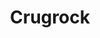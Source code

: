 ---
layout: gamejam
category : game
weight : 1
title:  "Crugrock"
engine: "Unity 4"
style:  "Action"
year:   "2014"
jam:    "Ludum Dare 29"

video : ""
image : "http://ludumdare.com/compo/wp-content/compo2/342546/29314-shot1.png"
link : "http://ludumdare.com/compo/ludum-dare-29/?action=preview&uid=29314"
---
